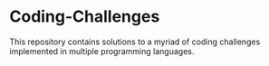 # Coding-Challenges
This repository contains solutions to a myriad of coding challenges implemented in multiple programming languages.

